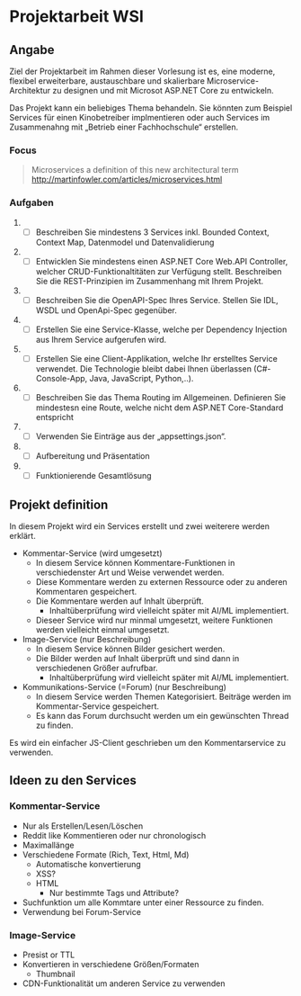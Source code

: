 # Projektarbeit WSI

## Angabe

Ziel der Projektarbeit im Rahmen dieser Vorlesung ist es, eine moderne, flexibel erweiterbare, austauschbare und skalierbare Microservice-Architektur zu designen und mit Microsot ASP.NET Core zu entwickeln.

Das Projekt kann ein beliebiges Thema behandeln. Sie könnten zum Beispiel Services für einen Kinobetreiber implmentieren oder auch Services im Zusammenahng mit „Betrieb einer Fachhochschule“ erstellen.

### Focus
> Microservices a definition of this new architectural term
> http://martinfowler.com/articles/microservices.html

### Aufgaben
 1. - [ ] Beschreiben Sie mindestens 3 Services inkl. Bounded Context, Context Map, Datenmodel und Datenvalidierung

 2. - [ ] Entwicklen Sie mindestens einen ASP.NET Core Web.API  Controller, welcher CRUD-Funktionaltitäten zur Verfügung stellt. Beschreiben Sie die REST-Prinzipien im Zusammenhang mit Ihrem Projekt.

 3. - [ ] Beschreiben Sie die OpenAPI-Spec Ihres Service. Stellen Sie IDL, WSDL und OpenApi-Spec gegenüber.

 4. - [ ] Erstellen Sie eine Service-Klasse, welche per Dependency Injection aus Ihrem Service aufgerufen wird.

 5. - [ ] Erstellen Sie eine Client-Applikation, welche Ihr erstelltes Service verwendet. Die Technologie bleibt dabei Ihnen überlassen (C#-Console-App, Java, JavaScript, Python,..).

 6. - [ ] Beschreiben Sie das Thema Routing im Allgemeinen. Definieren Sie mindestesn eine Route, welche nicht dem ASP.NET Core-Standard entspricht

 7. - [ ] Verwenden Sie Einträge aus der „appsettings.json“.
   
 8. - [ ] Aufbereitung und Präsentation

 9. - [ ] Funktionierende Gesamtlösung

## Projekt definition

In diesem Projekt wird ein Services erstellt und zwei weiterere werden erklärt.
 - Kommentar-Service (wird umgesetzt)
   - In diesem Service können Kommentare-Funktionen in verschiedenster Art und Weise verwendet werden.
   - Diese Kommentare werden zu externen Ressource oder zu anderen Kommentaren gespeichert.
   - Die Kommentare werden auf Inhalt überprüft.
     - Inhaltüberprüfung wird vielleicht später mit AI/ML implementiert.
   - Dieseer Service wird nur minmal umgesetzt, weitere Funktionen werden vielleicht einmal umgesetzt.
 - Image-Service (nur Beschreibung)
   - In diesem Service können Bilder gesichert werden.
   - Die Bilder werden auf Inhalt überprüft und sind dann in verschiedenen Größer aufrufbar.
     - Inhaltüberprüfung wird vielleicht später mit AI/ML implementiert.
 - Kommunikations-Service (=Forum) (nur Beschreibung)
   - In diesem Service werden Themen Kategorisiert. Beiträge werden im Kommentar-Service gespeichert.
   - Es kann das Forum durchsucht werden um ein gewünschten Thread zu finden.

Es wird ein einfacher JS-Client geschrieben um den Kommentarservice zu verwenden.


## Ideen zu den Services

### Kommentar-Service
 - Nur als Erstellen/Lesen/Löschen
 - Reddit like Kommentieren oder nur chronologisch
 - Maximallänge
 - Verschiedene Formate (Rich, Text, Html, Md)
   - Automatische konvertierung
   - XSS?
   - HTML
     - Nur bestimmte Tags und Attribute?
 - Suchfunktion um alle Kommtare unter einer Ressource zu finden.
  - Verwendung bei Forum-Service

### Image-Service
 - Presist or TTL
 - Konvertieren in verschiedene Größen/Formaten
   - Thumbnail
 - CDN-Funktionalität um anderen Service zu verwenden